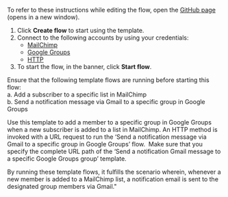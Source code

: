 To refer to these instructions while editing the flow, open the [GitHub page](https://github.com/ot4i/app-connect-templates/tree/master/resources/markdown/Add%20a%20member%20to%20a%20group%20in%20Google%20Groups%20when%20a%20new%20subscriber%20is%20added%20to%20a%20list%20in%20MailChimp_instructions.md) (opens in a new window).

1. Click **Create flow** to start using the template.
2. Connect to the following accounts by using your credentials:
   - [MailChimp](https://www.ibm.com/docs/en/app-connect/containers_cd?topic=apps-mailchimp)
   - [Google Groups](https://www.ibm.com/docs/en/app-connect/containers_cd?topic=apps-google-groups) 
   - [HTTP](https://www.ibm.com/docs/en/app-connect/containers_cd?topic=apps-http)
3. To start the flow, in the banner, click **Start flow**.

Ensure that the following template flows are running before starting this flow: </br>
    a. Add a subscriber to a specific list in MailChimp </br>
    b. Send a notification message via Gmail to a specific group in Google Groups
  
Use this template to add a member to a specific group in Google Groups when a new subscriber is added to a list in MailChimp. 
An HTTP method is invoked with a URL request to run the ‘Send a notification message via Gmail to a specific group in Google Groups’ flow. 
Make sure that you specify the complete URL path of the ‘Send a notification Gmail message to a specific Google Groups group’ template.

By running these template flows, it fulfills the scenario wherein, whenever a new member is added to a MailChimp list, a notification email is sent to the designated group members via Gmail."

